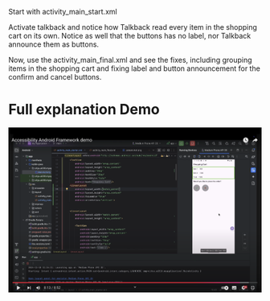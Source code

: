 Start with activity_main_start.xml

Activate talkback and notice how Talkback read every item in the shopping cart on its own. Notice as well that the buttons has no label, nor Talkback announce them as buttons.

Now, use the activity_main_final.xml and see the fixes, including grouping items in the shopping cart and fixing label and button announcement for the confirm and cancel buttons.

# Full explanation Demo

[![Full explanation](https://github.com/younes778/A11y-demo/blob/main/Screenshot_Demo.png?raw=true)](https://youtu.be/I5Bacnuaxo4)
